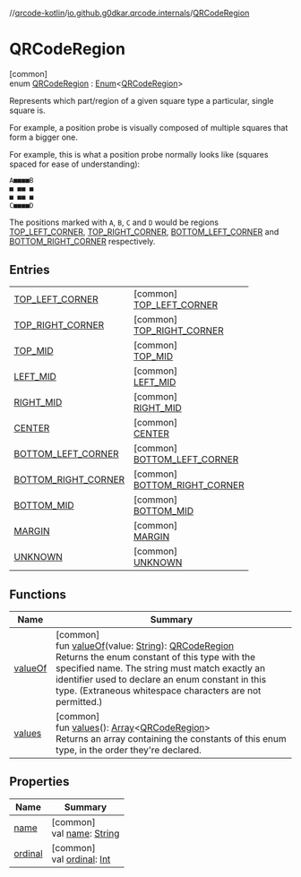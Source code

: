 //[qrcode-kotlin](../../../index.md)/[io.github.g0dkar.qrcode.internals](../index.md)/[QRCodeRegion](index.md)

# QRCodeRegion

[common]\
enum [QRCodeRegion](index.md) : [Enum](https://kotlinlang.org/api/latest/jvm/stdlib/kotlin/-enum/index.html)&lt;[QRCodeRegion](index.md)&gt; 

Represents which part/region of a given square type a particular, single square is.

For example, a position probe is visually composed of multiple squares that form a bigger one.

For example, this is what a position probe normally looks like (squares spaced for ease of understanding):

```kotlin
A■■■■B
■ ■■ ■
■ ■■ ■
C■■■■D
```

The positions marked with `A`, `B`, `C` and `D` would be regions [TOP_LEFT_CORNER](-t-o-p_-l-e-f-t_-c-o-r-n-e-r/index.md), [TOP_RIGHT_CORNER](-t-o-p_-r-i-g-h-t_-c-o-r-n-e-r/index.md), [BOTTOM_LEFT_CORNER](-b-o-t-t-o-m_-l-e-f-t_-c-o-r-n-e-r/index.md) and [BOTTOM_RIGHT_CORNER](-b-o-t-t-o-m_-r-i-g-h-t_-c-o-r-n-e-r/index.md) respectively.

## Entries

| | |
|---|---|
| [TOP_LEFT_CORNER](-t-o-p_-l-e-f-t_-c-o-r-n-e-r/index.md) | [common]<br>[TOP_LEFT_CORNER](-t-o-p_-l-e-f-t_-c-o-r-n-e-r/index.md) |
| [TOP_RIGHT_CORNER](-t-o-p_-r-i-g-h-t_-c-o-r-n-e-r/index.md) | [common]<br>[TOP_RIGHT_CORNER](-t-o-p_-r-i-g-h-t_-c-o-r-n-e-r/index.md) |
| [TOP_MID](-t-o-p_-m-i-d/index.md) | [common]<br>[TOP_MID](-t-o-p_-m-i-d/index.md) |
| [LEFT_MID](-l-e-f-t_-m-i-d/index.md) | [common]<br>[LEFT_MID](-l-e-f-t_-m-i-d/index.md) |
| [RIGHT_MID](-r-i-g-h-t_-m-i-d/index.md) | [common]<br>[RIGHT_MID](-r-i-g-h-t_-m-i-d/index.md) |
| [CENTER](-c-e-n-t-e-r/index.md) | [common]<br>[CENTER](-c-e-n-t-e-r/index.md) |
| [BOTTOM_LEFT_CORNER](-b-o-t-t-o-m_-l-e-f-t_-c-o-r-n-e-r/index.md) | [common]<br>[BOTTOM_LEFT_CORNER](-b-o-t-t-o-m_-l-e-f-t_-c-o-r-n-e-r/index.md) |
| [BOTTOM_RIGHT_CORNER](-b-o-t-t-o-m_-r-i-g-h-t_-c-o-r-n-e-r/index.md) | [common]<br>[BOTTOM_RIGHT_CORNER](-b-o-t-t-o-m_-r-i-g-h-t_-c-o-r-n-e-r/index.md) |
| [BOTTOM_MID](-b-o-t-t-o-m_-m-i-d/index.md) | [common]<br>[BOTTOM_MID](-b-o-t-t-o-m_-m-i-d/index.md) |
| [MARGIN](-m-a-r-g-i-n/index.md) | [common]<br>[MARGIN](-m-a-r-g-i-n/index.md) |
| [UNKNOWN](-u-n-k-n-o-w-n/index.md) | [common]<br>[UNKNOWN](-u-n-k-n-o-w-n/index.md) |

## Functions

| Name | Summary |
|---|---|
| [valueOf](value-of.md) | [common]<br>fun [valueOf](value-of.md)(value: [String](https://kotlinlang.org/api/latest/jvm/stdlib/kotlin/-string/index.html)): [QRCodeRegion](index.md)<br>Returns the enum constant of this type with the specified name. The string must match exactly an identifier used to declare an enum constant in this type. (Extraneous whitespace characters are not permitted.) |
| [values](values.md) | [common]<br>fun [values](values.md)(): [Array](https://kotlinlang.org/api/latest/jvm/stdlib/kotlin/-array/index.html)&lt;[QRCodeRegion](index.md)&gt;<br>Returns an array containing the constants of this enum type, in the order they're declared. |

## Properties

| Name | Summary |
|---|---|
| [name](-u-n-k-n-o-w-n/index.md#-372974862%2FProperties%2F345188675) | [common]<br>val [name](-u-n-k-n-o-w-n/index.md#-372974862%2FProperties%2F345188675): [String](https://kotlinlang.org/api/latest/jvm/stdlib/kotlin/-string/index.html) |
| [ordinal](-u-n-k-n-o-w-n/index.md#-739389684%2FProperties%2F345188675) | [common]<br>val [ordinal](-u-n-k-n-o-w-n/index.md#-739389684%2FProperties%2F345188675): [Int](https://kotlinlang.org/api/latest/jvm/stdlib/kotlin/-int/index.html) |
